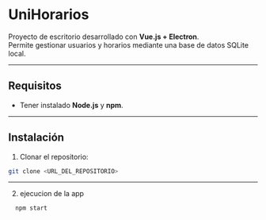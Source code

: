 # UniHorarios

Proyecto de escritorio desarrollado con **Vue.js + Electron**.  
Permite gestionar usuarios y horarios mediante una base de datos SQLite local.

---

## Requisitos

- Tener instalado **Node.js** y **npm**.

---

## Instalación

1. Clonar el repositorio:

```bash
git clone <URL_DEL_REPOSITORIO>
```
---
2. ejecucion de la app
```bash
  npm start

